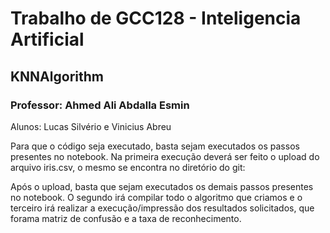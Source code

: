 # Trabalho de GCC128 - Inteligencia Artificial

## KNNAlgorithm
### Professor: Ahmed Ali Abdalla Esmin 
Alunos: Lucas Silvério e Vinicius Abreu

Para que o código seja executado, basta sejam executados os passos presentes no notebook. Na primeira execução deverá ser feito o upload do arquivo iris.csv, o mesmo se encontra no diretório do git:

Após o upload, basta que sejam executados os demais passos presentes no notebook. O segundo irá compilar todo o algoritmo que criamos e o terceiro irá realizar a execução/impressão dos resultados solicitados, que forama matriz de confusão e a taxa de reconhecimento.

